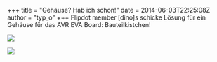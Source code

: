+++
title = "Gehäuse? Hab ich schon!"
date = 2014-06-03T22:25:08Z
author = "typ_o"
+++
Flipdot member \[dino\]s schicke Lösung für ein Gehäuse für das AVR EVA
Board: Bauteilkistchen\!  
  
[![](https://flipdot.org/blog/uploads/avr1.serendipityThumb.jpg)](https://flipdot.org/blog/uploads/avr1.jpg)  
  
[![](https://flipdot.org/blog/uploads/avr2.serendipityThumb.jpg)](https://flipdot.org/blog/uploads/avr2.jpg)

